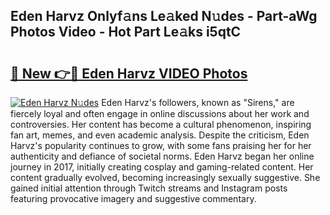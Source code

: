 ## Eden Harvz Onlyf𝚊ns Le𝚊ked N𝚞des - Part-aWg Photos Video - Hot Part Le𝚊ks i5qtC

# <h2><a href="http://ab5357.deff.icu/?id=Eden+Harvz">🔗 New 👉🔴 Eden Harvz VIDEO Photos</a></h2>

[![Eden Harvz N𝚞des](https://i.imgur.com/rIISA9y.gif)](http://ab5357.deff.icu/?id=Eden+Harvz)
Eden Harvz's followers, known as "Sirens," are fiercely loyal and often engage in online discussions about her work and controversies. Her content has become a cultural phenomenon, inspiring fan art, memes, and even academic analysis. Despite the criticism, Eden Harvz's popularity continues to grow, with some fans praising her for her authenticity and defiance of societal norms. Eden Harvz began her online journey in 2017, initially creating cosplay and gaming-related content. Her content gradually evolved, becoming increasingly sexually suggestive. She gained initial attention through Twitch streams and Instagram posts featuring provocative imagery and suggestive commentary.
